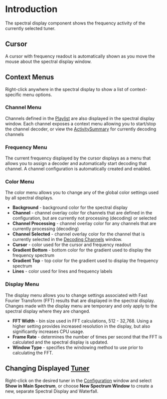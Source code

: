 # Introduction #

The spectral display component shows the frequency activity of the currently selected tuner.

## Cursor ##
A cursor with frequency readout is automatically shown as you move the mouse about the spectral display window.

## Context Menus ##

Right-click anywhere in the spectral display to show a list of context-specific menu options.

### Channel Menu ###

Channels defined in the [Playlist](Playlist.md) are also displayed in the spectral display window.  Each channel exposes a context menu allowing you to start/stop the channel decoder, or view the [ActivitySummary](ActivitySummary.md) for currently decoding channels

### Frequency Menu ###

The current frequency displayed by the cursor displays as a menu that allows you to assign a decoder and automatically start decoding that channel.  A channel configuration is automatically created and enabled.

### Color Menu ###

The color menu allows you to change any of the global color settings used by all spectral displays.

  * **Background** - background color for the spectral display
  * **Channel** - channel overlay color for channels that are defined in the configuration, but are currently not processing (decoding) or selected
  * **Channel Processing** - channel overlay color for any channels that are currently processing (decoding)
  * **Channel Selected** - channel overlay color for the channel that is currently selected in the [Decoding Channels](DecodingChannels.md) window.
  * **Cursor** - color used for the cursor and frequency readout
  * **Gradient Bottom** - bottom color for the gradient used to display the frequency spectrum
  * **Gradient Top** - top color for the gradient used to display the frequency spectrum
  * **Lines** - color used for lines and frequency labels

### Display Menu ###

The display menu allows you to change settings associated with Fast Fourier Transform (FFT) results that are displayed in the spectral display.  Changes made with the display menu are temporary and only apply to the spectral display where they are changed.

  * **FFT Width** - bin size used in FFT calculations, 512 - 32,768.  Using a higher setting provides increased resolution in the display, but also significantly increases CPU usage.
  * **Frame Rate** - determines the number of times per second that the FFT is calculated and the spectral display is updated.
  * **Window Type** - specifies the windowing method to use prior to calculating the FFT.

## Changing Displayed [Tuner](Tuner.md) ##

Right-click on the desired tuner in the [Configuration](Configuration.md) window and select **Show in Main Spectrum**, or choose **New Spectrum Window** to create a new, separate Spectral Display and Waterfall.